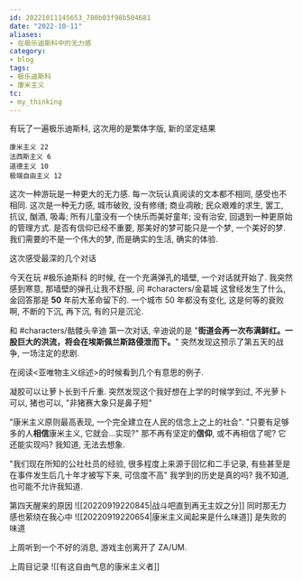 ```yaml
---
id: 20221011145653_780b03f98b504681
date: "2022-10-11"
aliases:
- 在极乐迪斯科中的无力感
category:
- blog
tags:
- 极乐迪斯科
- 康米主义
tc:
- my_thinking
---
```


有玩了一遍极乐迪斯科, 这次用的是繁体字版, 新的坚定结果
```
康米主义 22
法西斯主义 6
道德主义 10
极端自由主义 12
```

这次一种游玩是一种更大的无力感. 每一次玩认真阅读的文本都不相同, 感受也不相同.
这次是一种无力感,
    城市破败, 没有修缮;
    商业凋敝;
    民众艰难的求生, 罢工, 抗议, 酗酒, 吸毒;
    所有儿童没有一个快乐而美好童年;
    没有治安, 回退到一种更原始的管理方式.
是否有信仰已经不重要, 那美好的梦可能只是一个梦, 一个美好的梦.
我们需要的不是一个伟大的梦, 而是确实的生活, 确实的体验.

这次感受最深的几个对话

今天在玩 #极乐迪斯科 的时候,
    在一个充满弹孔的墙壁, 一个对话就开始了.
我突然感到寒意, 那墙壁的弹孔让我不舒服,
问 #characters/金葛城 这曾经发生了什么, 金回答那是 **50** 年前大革命留下的.
一个城市 50 年都没有变化, 这是何等的衰败啊,
    不断的下沉, 再下沉, 有的只是沉沦.

和 #characters/骷髅头辛迪 第一次对话, 辛迪说的是
"**街道会再一次布满鲜红。一股巨大的洪流，将会在埃斯佩兰斯路侵泄而下。**"
突然发现这预示了第五天的战争, 一场注定的悲剧.

在阅读<亚唯物主义综述>的时候看到几个有意思的例子.

凝胶可以让萝卜长到千斤重.
突然发现这个我好想在上学的时候学到过,
    不光萝卜可以, 猪也可以, "非猪赛大象只是鼻子短"

"康米主义原则最高表现, 一个完全建立在人民的信念上之上的社会".
"只要有足够多的人**相信**康米主义, 它就会...实现?"
那不再有坚定的**信仰**, 或不再相信了呢? 它还能实现吗?
    我知道, 无法去想象.

"我们现在所知的公社社员的经验, 很多程度上来源于回忆和二手记录, 有些甚至是在事件发生后几十年才被写下来, 可信度不高"
我学到的历史是真的吗? 我不知道, 也可能不允许我知道.

第四天醒来的原因 ![[20220919220845|战斗吧直到再无主奴之分]]
同时那无力感也萦绕在我心中 ![[20220919220654|康米主义闻起来是什么味道]] 是失败的味道

上周听到一个不好的消息, 游戏主创离开了 ZA/UM. 

上周目记录 ![[有这自由气息的康米主义者]]
